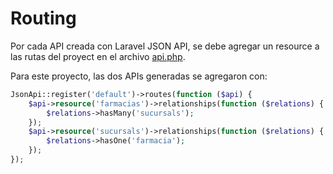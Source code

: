 # Routing

Por cada API creada con Laravel JSON API, se debe agregar un resource a las rutas del proyect en el archivo [api.php](../../routes/api.php).

Para este proyecto, las dos APIs generadas se agregaron con: 

```php
JsonApi::register('default')->routes(function ($api) {
    $api->resource('farmacias')->relationships(function ($relations) {
        $relations->hasMany('sucursals');
    });
    $api->resource('sucursals')->relationships(function ($relations) {
        $relations->hasOne('farmacia');
    });
});
```
